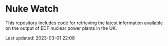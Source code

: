 # Nuke Watch

This repository includes code for retrieving the latest information available on the output of EDF nuclear power plants in the UK.

Last updated: 2023-03-01 22:08